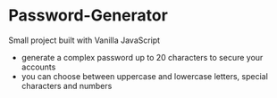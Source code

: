 # Password-Generator
Small project built with Vanilla JavaScript
 - generate a complex password up to 20 characters to secure your accounts
 - you can choose between uppercase and lowercase letters, special characters and numbers
 
